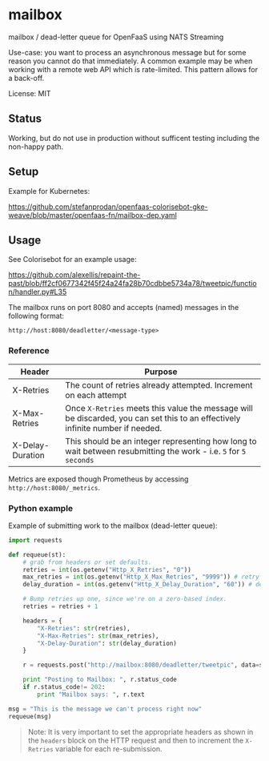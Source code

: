 # mailbox

mailbox / dead-letter queue for OpenFaaS using NATS Streaming

Use-case: you want to process an asynchronous message but for some reason you cannot do that immediately. A common example may be when working with a remote web API which is rate-limited. This pattern allows for a back-off.

License: MIT

## Status

Working, but do not use in production without sufficent testing including the non-happy path.

## Setup

Example for Kubernetes:

https://github.com/stefanprodan/openfaas-colorisebot-gke-weave/blob/master/openfaas-fn/mailbox-dep.yaml

## Usage

See Colorisebot for an example usage:

https://github.com/alexellis/repaint-the-past/blob/ff2cf0677342f45f24a24fa28b70cdbbe5734a78/tweetpic/function/handler.py#L35

The mailbox runs on port 8080 and accepts (named) messages in the following format:

```
http://host:8080/deadletter/<message-type>
```

### Reference

| Header           | Purpose              |
|------------------|----------------------|
| X-Retries        | The count of retries already attempted. Increment on each attempt |
| X-Max-Retries    | Once `X-Retries` meets this value the message will be discarded, you can set this to an effectively infinite number if needed. |
| X-Delay-Duration | This should be an integer representing how long to wait between resubmitting the work - i.e. `5` for `5 seconds` |

Metrics are exposed though Prometheus by accessing `http://host:8080/_metrics`.

### Python example

Example of submitting work to the mailbox (dead-letter queue):

```python
import requests

def requeue(st):
    # grab from headers or set defaults.
    retries = int(os.getenv("Http_X_Retries", "0"))
    max_retries = int(os.getenv("Http_X_Max_Retries", "9999")) # retry up to 9999
    delay_duration = int(os.getenv("Http_X_Delay_Duration", "60")) # delay 60s by default

    # Bump retries up one, since we're on a zero-based index.
    retries = retries + 1

    headers = {
        "X-Retries": str(retries),
        "X-Max-Retries": str(max_retries),
        "X-Delay-Duration": str(delay_duration)
    }

    r = requests.post("http://mailbox:8080/deadletter/tweetpic", data=st, json=False, headers=headers)

    print "Posting to Mailbox: ", r.status_code
    if r.status_code!= 202:
        print "Mailbox says: ", r.text

msg = "This is the message we can't process right now"
requeue(msg)
```

> Note: It is very important to set the appropriate headers as shown in the `headers` block on the HTTP request and then to increment the `X-Retries` variable for each re-submission.


